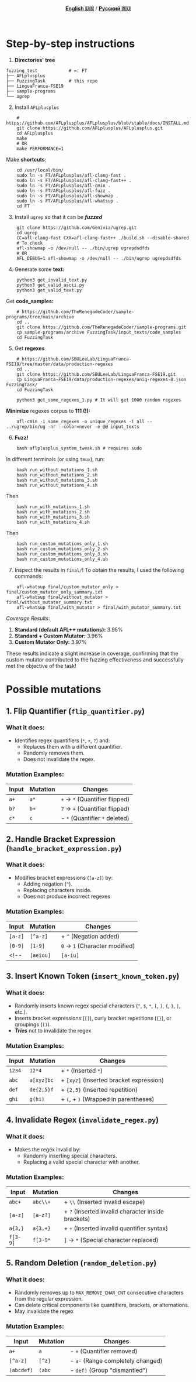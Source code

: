 <div dir="ltr" align=center>
    
[**English 🇺🇸**](README.md) / [**Русский 🇷🇺**](README_RU.md)

</div>
<br>

# Step-by-step instructions

1. **Directories' tree**
```shell
fuzzing_test			# =: FT
├── AFLplusplus
├── FuzzingTask			# this repo
├── LinguaFranca-FSE19
├── sample-programs
└── ugrep
```
2. Install `AFLplusplus`
```shell
	# https://github.com/AFLplusplus/AFLplusplus/blob/stable/docs/INSTALL.md
	git clone https://github.com/AFLplusplus/AFLplusplus.git
	cd AFLplusplus
	make
	# OR
	make PERFORMANCE=1
```
Make **shortcuts**:
```shell
	cd /usr/local/bin/
	sudo ln -s FT/AFLplusplus/afl-clang-fast .
	sudo ln -s FT/AFLplusplus/afl-clang-fast++ .
	sudo ln -s FT/AFLplusplus/afl-cmin .
	sudo ln -s FT/AFLplusplus/afl-fuzz .
	sudo ln -s FT/AFLplusplus/afl-showmap .
	sudo ln -s FT/AFLplusplus/afl-whatsup .
	cd FT
```
3. Install `ugrep` so that it can be ***fuzzed***
```shell
	git clone https://github.com/Genivia/ugrep.git
	cd ugrep
	CC=afl-clang-fast CXX=afl-clang-fast++ ./build.sh --disable-shared
	# To check
	afl-showmap -o /dev/null -- ./bin/ugrep ugrepdsdfds
	# OR
	AFL_DEBUG=1 afl-showmap -o /dev/null -- ./bin/ugrep ugrepdsdfds
```
4. Generate some **text:**
```shell
	python3 get_invalid_text.py
	python3 get_valid_ascii.py
	python3 get_valid_text.py
```
Get **code_samples:**
```shell
	# https://github.com/TheRenegadeCoder/sample-programs/tree/main/archive
	cd ..
	git clone https://github.com/TheRenegadeCoder/sample-programs.git
	cp sample-programs/archive FuzzingTask/input_texts/code_samples
	cd FuzzingTask
```
5. Get **regexes**
```shell
	# https://github.com/SBULeeLab/LinguaFranca-FSE19/tree/master/data/production-regexes
	cd ..
	git clone https://github.com/SBULeeLab/LinguaFranca-FSE19.git
	cp LinguaFranca-FSE19/data/production-regexes/uniq-regexes-8.json FuzzingTask/
	cd FuzzingTask
``` 
```shell
	python3 get_some_regexes_1.py # It will get 1000 random regexes
```
**Minimize** regexes corpus to **111 (!):**
```shell
	afl-cmin -i some_regexes -o unique_regexes -T all -- ../ugrep/bin/ug -nr --color=never -e @@ input_texts
```
6. **Fuzz!**
```shell
	bash aflplusplus_system_tweak.sh # requires sudo
```

In different terminals (or using `tmux`), run:
```shell
	bash run_without_mutations_1.sh
	bash run_without_mutations_2.sh
	bash run_without_mutations_3.sh
	bash run_without_mutations_4.sh
```
Then
```shell
	bash run_with_mutations_1.sh
	bash run_with_mutations_2.sh
	bash run_with_mutations_3.sh
	bash run_with_mutations_4.sh
```
Then
```shell
	bash run_custom_mutations_only_1.sh
	bash run_custom_mutations_only_2.sh
	bash run_custom_mutations_only_3.sh
	bash run_custom_mutations_only_4.sh
```
7. Inspect the results in `final/`!
To obtain the results, I used the following commands:  

```shell
	afl-whatsup final/custom_mutator_only > final/custom_mutator_only_summary.txt
	afl-whatsup final/without_mutator > final/without_mutator_summary.txt 
	afl-whatsup final/with_mutator > final/with_mutator_summary.txt 
```

*Coverage Results*:  
1. **Standard (default AFL++ mutations):** 3.95%  
2. **Standard + Custom Mutator:** 3.96%  
3. **Custom Mutator Only:** 3.97%  

These results indicate a slight increase in coverage, confirming that the custom mutator contributed to the fuzzing effectiveness and successfully met the objective of the task!

# Possible mutations

## **1. Flip Quantifier (`flip_quantifier.py`)**
### **What it does:**  
- Identifies regex quantifiers (`*`, `+`, `?`) and:
  - Replaces them with a different quantifier.
  - Randomly removes them.
  - Does not invalidate the regex.
  
### **Mutation Examples:**

| Input | Mutation | Changes |
|-------|----------|---------|
| `a+` | `a*` | `+` → `*` (Quantifier flipped) |
| `b?` | `b+` | `?` → `+` (Quantifier flipped) |
| `c*` | `c`  | - `*` (Quantifier `*` deleted) |

## **2. Handle Bracket Expression (`handle_bracket_expression.py`)**
### **What it does:**  
- Modifies bracket expressions (`[a-z]`) by:
  - Adding negation (`^`).
  - Replacing characters inside.
  <!-- - Adding a random character range. -->
  - Does not produce incorrect regexes

### **Mutation Examples:**

| Input | Mutation | Changes |
|--------|-----------|---------|
| `[a-z]` | `[^a-z]` | + `^` (Negation added) |
| `[0-9]` | `[1-9]` | `0` → `1` (Character modified) |
<!-- | `[aeiou]` | `[a-iu]` | (Inserted character range) | -->

## **3. Insert Known Token (`insert_known_token.py`)**
### **What it does:**  
- Randomly inserts known regex special characters (`^`, `$`, `*`, `[`, `]`, `{`, `}`, `|`, etc.).
- Inserts bracket expressions (`[]`), curly bracket repetitions (`{}`), or groupings (`()`).
- ***Tries*** not to invalidate the regex

### **Mutation Examples:**

| Input | Mutation | Changes |
|--------|-----------|---------|
| `1234` | `12*4` | + `*` (Inserted `*`) |
| `abc` | `a[xyz]bc` | + `[xyz]` (Inserted bracket expression) |
| `def` | `de{2,5}f` | + `{2,5}` (Inserted repetition) |
| `ghi` | `g(hi)` | + `(`, + `)` (Wrapped in parentheses) |

## **4. Invalidate Regex (`invalidate_regex.py`)**
### **What it does:**  
- Makes the regex invalid by:
  - Randomly inserting special characters.
  - Replacing a valid special character with another.
  
### **Mutation Examples:**

| Input | Mutation | Changes |
|--------|-----------|---------|
| `abc+` | `abc\\+` | + `\\` (Inserted invalid escape) |
| `[a-z]` | `[a-z?]` | + `?` (Inserted invalid character inside brackets) |
| `a{3,}` | `a{3,+}` | + `+` (Inserted invalid quantifier syntax) |
| `f[3-9]` | `f[3-9*` | `]` → `*` (Special character replaced) |

## **5. Random Deletion (`random_deletion.py`)**
### **What it does:**  
- Randomly removes up to `MAX_REMOVE_CHAR_CNT` consecutive characters from the regular expression.
- Can delete critical components like quantifiers, brackets, or alternations.
- May invalidate the regex

### **Mutation Examples:**
| Input | Mutation | Changes |
|--------|-----------|---------|
| `a+` | `a` | - `+` (Quantifier removed) |
| `[^a-z]` | `[^z]` | - `a-` (Range completely changed) |
| `(abcdef)` | `(abc` | - `def)` (Group "dismantled") |

